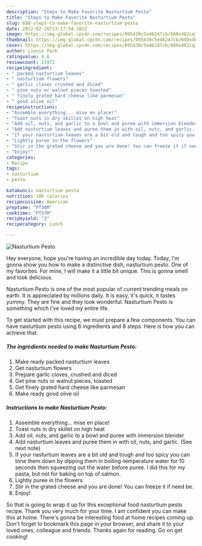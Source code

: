 ```yaml
---
description: "Steps to Make Favorite Nasturtium Pesto"
title: "Steps to Make Favorite Nasturtium Pesto"
slug: 698-steps-to-make-favorite-nasturtium-pesto
date: 2022-02-16T23:17:54.182Z
image: https://img-global.cpcdn.com/recipes/095430c5e46247cb/680x482cq70/nasturtium-pesto-recipe-main-photo.jpg
thumbnail: https://img-global.cpcdn.com/recipes/095430c5e46247cb/680x482cq70/nasturtium-pesto-recipe-main-photo.jpg
cover: https://img-global.cpcdn.com/recipes/095430c5e46247cb/680x482cq70/nasturtium-pesto-recipe-main-photo.jpg
author: Linnie Park
ratingvalue: 4.6
reviewcount: 21972
recipeingredient:
- " packed nasturtium leaves"
- " nasturtium flowers"
- " garlic cloves crushed and diced"
- " pine nuts or walnut pieces toasted"
- " finely grated hard cheese like parmesan"
- " good olive oil"
recipeinstructions:
- "Assemble everything... mise en place!"
- "Toast nuts in dry skillet on high heat"
- "Add oil, nuts, and garlic to a bowl and puree with immersion blender"
- "Add nasturtium leaves and puree them in with oil, nuts, and garlic. (See next note)"
- "If your nasturtium leaves are a bit old and tough and too spicy you can tone them down by dipping them in boiling-temperature water for 10 seconds then squeezing out the water before puree. I did this for my pasta, but not for baking on top of salmon."
- "Lightly puree in the flowers"
- "Stir in the grated cheese and you are done! You can freeze it if need be."
- "Enjoy!"
categories:
- Recipe
tags:
- nasturtium
- pesto

katakunci: nasturtium pesto 
nutrition: 106 calories
recipecuisine: American
preptime: "PT30M"
cooktime: "PT57M"
recipeyield: "3"
recipecategory: Lunch

---
```



![Nasturtium Pesto](https://img-global.cpcdn.com/recipes/095430c5e46247cb/680x482cq70/nasturtium-pesto-recipe-main-photo.jpg)

Hey everyone, hope you're having an incredible day today. Today, I'm gonna show you how to make a distinctive dish, nasturtium pesto. One of my favorites. For mine, I will make it a little bit unique. This is gonna smell and look delicious.



Nasturtium Pesto is one of the most popular of current trending meals on earth. It is appreciated by millions daily. It is easy, it's quick, it tastes yummy. They are fine and they look wonderful. Nasturtium Pesto is something which I've loved my entire life.


To get started with this recipe, we must prepare a few components. You can have nasturtium pesto using 6 ingredients and 8 steps. Here is how you can achieve that.

<!--inarticleads1-->

##### The ingredients needed to make Nasturtium Pesto:

1. Make ready  packed nasturtium leaves
1. Get  nasturtium flowers
1. Prepare  garlic cloves, crushed and diced
1. Get  pine nuts or walnut pieces, toasted
1. Get  finely grated hard cheese like parmesan
1. Make ready  good olive oil




<!--inarticleads2-->

##### Instructions to make Nasturtium Pesto:

1. Assemble everything... mise en place!
1. Toast nuts in dry skillet on high heat
1. Add oil, nuts, and garlic to a bowl and puree with immersion blender
1. Add nasturtium leaves and puree them in with oil, nuts, and garlic. (See next note)
1. If your nasturtium leaves are a bit old and tough and too spicy you can tone them down by dipping them in boiling-temperature water for 10 seconds then squeezing out the water before puree. I did this for my pasta, but not for baking on top of salmon.
1. Lightly puree in the flowers
1. Stir in the grated cheese and you are done! You can freeze it if need be.
1. Enjoy!




So that is going to wrap it up for this exceptional food nasturtium pesto recipe. Thank you very much for your time. I am confident you can make this at home. There's gonna be interesting food at home recipes coming up. Don't forget to bookmark this page in your browser, and share it to your loved ones, colleague and friends. Thanks again for reading. Go on get cooking!

